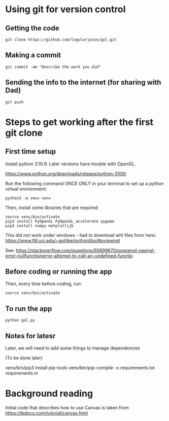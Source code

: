 # Using git for version control

## Getting the code

```
git clone https://github.com/logularjason/gol.git
```

## Making a commit

```
git commit -am "Describe the work you did"
```

## Sending the info to the internet (for sharing with Dad)

```
git push
```

# Steps to get working after the first git clone

## First time setup

Install python 3.10.9.  Later versions have trouble with OpenGL.

https://www.python.org/downloads/release/python-3109/

Run the following command ONCE ONLY in your terminal to set up a python virtual environment:

```
python3 -m venv venv
```

Then, install some libraries that are required:

```
source venv/bin/activate
pip3 install PyOpenGL PyOpenGL_accelerate pygame
pip3 install numpy matplotlijb
```

This did not work under windows - had to download whl files from here: https://www.lfd.uci.edu/~gohlke/pythonlibs/#pyopengl

See: https://stackoverflow.com/questions/65699670/pyopengl-opengl-error-nullfunctionerror-attempt-to-call-an-undefined-functio

## Before coding or running the app

Then, every time before coding, run:

```
source venv/bin/activate
```



## To run the app

```
python gol.py
```

## Notes for latesr

Later, we will need to add some things to manage dependencies

(To be done later)

venv/bin/pip3 install pip-tools
venv/bin/pip-compile -o requirements.txt requirements.in

# Background reading

Initial code that describes how to use Canvas is taken from https://tkdocs.com/tutorial/canvas.html